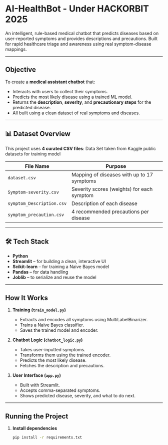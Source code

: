 # AI-HealthBot - Under HACKORBIT 2025

An intelligent, rule-based medical chatbot that predicts diseases based on user-reported symptoms and provides descriptions and precautions. Built for rapid healthcare triage and awareness using real symptom-disease mappings.

---

##  Objective

To create a **medical assistant chatbot** that:
- Interacts with users to collect their symptoms.
- Predicts the most likely disease using a trained ML model.
- Returns the **description**, **severity**, and **precautionary steps** for the predicted disease.
- All built using a clean dataset of real symptoms and diseases.

---

## 📊 Dataset Overview

This project uses **4 curated CSV files**: Data Set taken from Kaggle public datasets for training model

| File Name               | Purpose                                          |
|------------------------|--------------------------------------------------|
| `dataset.csv`           | Mapping of diseases with up to 17 symptoms       |
| `Symptom-severity.csv`  | Severity scores (weights) for each symptom       |
| `symptom_Description.csv` | Description of each disease                    |
| `symptom_precaution.csv` | 4 recommended precautions per disease           |

---

## 🛠️ Tech Stack

- **Python**
- **Streamlit** – for building a clean, interactive UI
- **Scikit-learn** – for training a Naive Bayes model
- **Pandas** – for data handling
- **Joblib** – to serialize and reuse the model

---

##  How It Works

1. **Training (`train_model.py`)**
   - Extracts and encodes all symptoms using MultiLabelBinarizer.
   - Trains a Naive Bayes classifier.
   - Saves the trained model and encoder.

2. **Chatbot Logic (`chatbot_logic.py`)**
   - Takes user-inputted symptoms.
   - Transforms them using the trained encoder.
   - Predicts the most likely disease.
   - Fetches the description and precautions.

3. **User Interface (`app.py`)**
   - Built with Streamlit.
   - Accepts comma-separated symptoms.
   - Shows predicted disease, severity, and what to do next.

---

##  Running the Project

1. **Install dependencies**
   ```bash
   pip install -r requirements.txt

